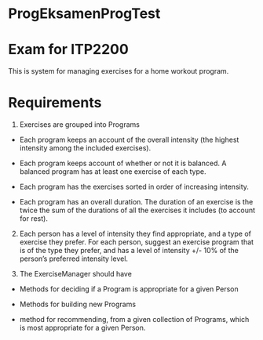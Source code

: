 # ProgEksamenProgTest
# Exam for ITP2200
This is system for managing exercises for a home workout program. 
# Requirements

1. Exercises are grouped into Programs

- Each program keeps an account of the overall intensity (the highest intensity
among the included exercises).

- Each program keeps account of whether or not it is balanced. A balanced
program has at least one exercise of each type.

-  Each program has the exercises sorted in order of increasing intensity. 

-  Each program has an overall duration. The duration of an exercise is the twice
the sum of the durations of all the exercises it includes (to account for rest).


2. Each person has a level of intensity they find appropriate, and a type of exercise they
prefer. For each person, suggest an exercise program that is of the type they prefer,
and has a level of intensity +/- 10% of the person’s preferred intensity level. 

3. The ExerciseManager should have

-  Methods for deciding if a Program is appropriate for a given Person

-  Methods for building new Programs

- method for recommending, from a given collection of Programs, which is
most appropriate for a given Person. 
